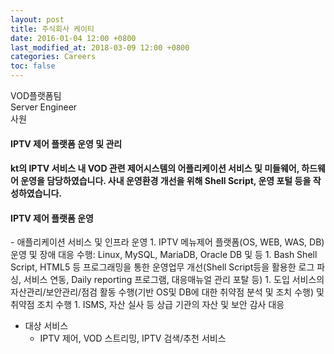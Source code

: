 ```yaml
---
layout: post
title: 주식회사 케이티
date: 2016-01-04 12:00 +0800
last_modified_at: 2018-03-09 12:00 +0800
categories: Careers
toc: false
---
```

VOD플랫폼팀<br>Server Engineer<br>사원
<!--break-->

#### IPTV 제어 플랫폼 운영 및 관리

#### kt의 IPTV 서비스 내 VOD 관련 제어시스템의 어플리케이션 서비스 및 미들웨어, 하드웨어 운영을 담당하였습니다. 사내 운영환경 개선을 위해 Shell Script, 운영 포털 등을 작성하였습니다.

<h4>IPTV 제어 플랫폼 운영</h4>
- 애플리케이션 서비스 및 인프라 운영
    1. IPTV 메뉴제어 플랫폼(OS, WEB, WAS, DB) 운영 및 장애 대응 수행: Linux, MySQL, MariaDB, Oracle DB 및  등
    1. Bash Shell Script, HTML5 등 프로그래밍을 통한 운영업무 개선(Shell Script등을 활용한 로그 파싱, 서비스 연동, Daily reporting 프로그램, 대응매뉴얼 관리 포탈 등)
    1. 도입 서비스의 자산관리/보안관리/점검 활동 수행(기반 OS및 DB에 대한 취약점 분석 및 조치 수행) 및 취약점 조치 수행
    1. ISMS, 자산 실사 등 상급 기관의 자산 및 보안 감사 대응

- 대상 서비스
  * IPTV 제어, VOD 스트리밍, IPTV 검색/추천 서비스